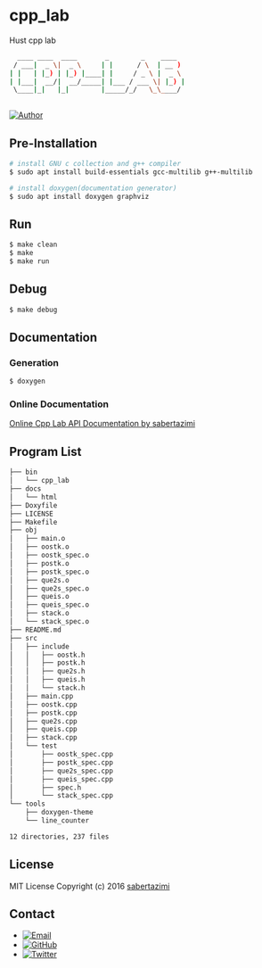 # cpp_lab

Hust cpp lab

```sh
  ____ ____  ____       _        _    ____  
 / ___|  _ \|  _ \     | |      / \  | __ ) 
| |   | |_) | |_) |____| |     / _ \ |  _ \ 
| |___|  __/|  __/_____| |___ / ___ \| |_) |
 \____|_|   |_|        |_____/_/   \_\____/ 
                                            
```

[![Author](https://img.shields.io/badge/author-sabertazimi-lightgrey.svg)](https://github.com/sabertazimi)

## Pre-Installation

```sh
# install GNU c collection and g++ compiler
$ sudo apt install build-essentials gcc-multilib g++-multilib

# install doxygen(documentation generator)
$ sudo apt install doxygen graphviz
```

## Run

```sh
$ make clean
$ make
$ make run
```

## Debug

```sh
$ make debug
```

## Documentation

### Generation

```sh
$ doxygen
```

### Online Documentation

[Online Cpp Lab API Documentation by sabertazimi](http://sabertazimi.github.io/cpp-lab)

## Program List

```sh
├── bin
│   └── cpp_lab
├── docs
│   └── html
├── Doxyfile
├── LICENSE
├── Makefile
├── obj
│   ├── main.o
│   ├── oostk.o
│   ├── oostk_spec.o
│   ├── postk.o
│   ├── postk_spec.o
│   ├── que2s.o
│   ├── que2s_spec.o
│   ├── queis.o
│   ├── queis_spec.o
│   ├── stack.o
│   └── stack_spec.o
├── README.md
├── src
│   ├── include
│   │   ├── oostk.h
│   │   ├── postk.h
│   │   ├── que2s.h
│   │   ├── queis.h
│   │   └── stack.h
│   ├── main.cpp
│   ├── oostk.cpp
│   ├── postk.cpp
│   ├── que2s.cpp
│   ├── queis.cpp
│   ├── stack.cpp
│   └── test
│       ├── oostk_spec.cpp
│       ├── postk_spec.cpp
│       ├── que2s_spec.cpp
│       ├── queis_spec.cpp
│       ├── spec.h
│       └── stack_spec.cpp
└── tools
    ├── doxygen-theme
    └── line_counter

12 directories, 237 files
```

## License

MIT License Copyright (c) 2016 [sabertazimi](https://github.com/sabertazimi)

## Contact

-   [![Email](https://img.shields.io/badge/mailto-sabertazimi-brightgreen.svg?style=flat-square)](mailto:sabertazimi@gmail.com)
-   [![GitHub](https://img.shields.io/badge/contact-github-000000.svg?style=flat-square)](https://github.com/sabertazimi)
-   [![Twitter](https://img.shields.io/badge/contact-twitter-blue.svg?style=flat-square)](https://twitter.com/sabertazimi)

